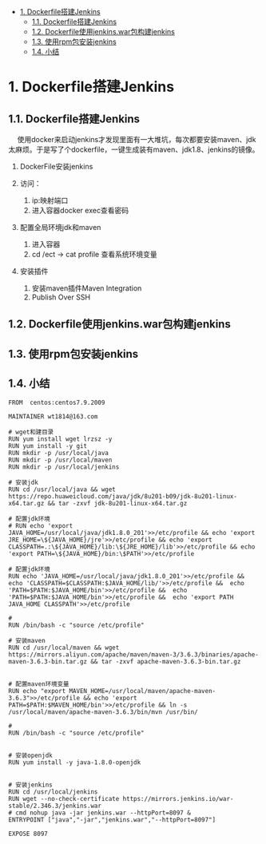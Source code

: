 

<!-- TOC -->

- [1. Dockerfile搭建Jenkins](#1-dockerfile搭建jenkins)
    - [1.1. Dockerfile搭建Jenkins](#11-dockerfile搭建jenkins)
    - [1.2. Dockerfile使用jenkins.war包构建jenkins](#12-dockerfile使用jenkinswar包构建jenkins)
    - [1.3. 使用rpm包安装jenkins](#13-使用rpm包安装jenkins)
    - [1.4. 小结](#14-小结)

<!-- /TOC -->


# 1. Dockerfile搭建Jenkins  

## 1.1. Dockerfile搭建Jenkins
<!-- 
XXX docker使用dockerFile自定义Jenkins
使用docker来启动jenkins才发现里面有一大堆坑，每次都要安装maven、jdk太麻烦。于是写了个dockerfile，一键生成装有maven、jdk1.8、jenkins的镜像。  
https://blog.csdn.net/qq_35031494/article/details/125426380  文档中dockerfile文件maven目录有问题  
按照这份文档配置jdk和maven时， cd /etc -> cat profile 查看系统环境变量
查看数据卷信息 https://blog.csdn.net/m0_64284147/article/details/126571316

docker run -d \
    -p 8888:8080 \
    -p 50000:50000 \
    -v /usr/work/dockerMount/jenkins:/var/jenkins_home \
    -v /etc/localtime:/etc/localtime \
    --restart=always \
    --name=jenkins \
    jenkins/jenkins


启动成功后，无法下载插件
访问时出现无法访问，点击叉号  
1. hudson.model.UpdateCenter.xml文件位于容器内 ./var/jenkins_home/hudson.model.UpdateCenter.xml
2. 或者直接跳过插件下载步骤， admin的密码为首次登录密码

/var/jenkins_home已经挂载到/data/jenkins/
-->


<!-- 
jenkins官网：https://www.jenkinschina.com/doc/book/installing/  
建议使用的Docker映像是jenkinsci/blueocean image(来自 the Docker Hub repository)。  

-->

&emsp; 使用docker来启动jenkins才发现里面有一大堆坑，每次都要安装maven、jdk太麻烦。于是写了个dockerfile，一键生成装有maven、jdk1.8、jenkins的镜像。   

1. DockerFile安装jenkins  

2. 访问：
    1. ip:映射端口
    2. 进入容器docker exec查看密码

2. 配置全局环境jdk和maven  
    1. 进入容器
    2. cd /ect -> cat profile 查看系统环境变量 

3. 安装插件  
    1. 安装maven插件Maven Integration
    2. Publish Over SSH      


## 1.2. Dockerfile使用jenkins.war包构建jenkins

<!-- 

用最新jenkins.war包 构建jenkins
https://blog.csdn.net/whh18254122507/article/details/81783430
https://www.cnblogs.com/namedgx/p/15420711.html
https://www.bbsmax.com/A/gVdnMXBN5W/


dockerfile构建jenkins流水线
https://blog.csdn.net/weixin_44663310/article/details/125565946

-->


## 1.3. 使用rpm包安装jenkins
<!-- 

https://blog.csdn.net/weixin_43895083/article/details/127226397
-->


## 1.4. 小结
<!-- 
根据下面文章自己写Dockerfile

https://blog.csdn.net/qq_35031494/article/details/125426380 
https://blog.csdn.net/weixin_43895083/article/details/127226397

shell脚本修改文件
https://blog.51cto.com/u_12660945/5161654
-->


```text
FROM  centos:centos7.9.2009

MAINTAINER wt1814@163.com

# wget和建目录
RUN yum install wget lrzsz -y
RUN yum install -y git 
RUN mkdir -p /usr/local/java
RUN mkdir -p /usr/local/maven
RUN mkdir -p /usr/local/jenkins

# 安装jdk
RUN cd /usr/local/java && wget https://repo.huaweicloud.com/java/jdk/8u201-b09/jdk-8u201-linux-x64.tar.gz && tar -zxvf jdk-8u201-linux-x64.tar.gz

# 配置jdk环境  
# RUN echo 'export JAVA_HOME=/usr/local/java/jdk1.8.0_201'>>/etc/profile && echo 'export JRE_HOME=\${JAVA_HOME}/jre'>>/etc/profile && echo 'export CLASSPATH=.:\${JAVA_HOME}/lib:\${JRE_HOME}/lib'>>/etc/profile && echo 'export PATH=\${JAVA_HOME}/bin:\$PATH'>>/etc/profile

# 配置jdk环境
RUN echo 'JAVA_HOME=/usr/local/java/jdk1.8.0_201'>>/etc/profile &&  echo 'CLASSPATH=$CLASSPATH:$JAVA_HOME/lib/'>>/etc/profile &&  echo 'PATH=$PATH:$JAVA_HOME/bin'>>/etc/profile &&  echo 'PATH=$PATH:$JAVA_HOME/bin'>>/etc/profile &&  echo 'export PATH JAVA_HOME CLASSPATH'>>/etc/profile

#
RUN /bin/bash -c "source /etc/profile"

# 安装maven
RUN cd /usr/local/maven && wget https://mirrors.aliyun.com/apache/maven/maven-3/3.6.3/binaries/apache-maven-3.6.3-bin.tar.gz && tar -zxvf apache-maven-3.6.3-bin.tar.gz


# 配置maven环境变量
RUN echo "export MAVEN_HOME=/usr/local/maven/apache-maven-3.6.3">>/etc/profile && echo 'export PATH=$PATH:$MAVEN_HOME/bin'>>/etc/profile && ln -s /usr/local/maven/apache-maven-3.6.3/bin/mvn /usr/bin/

# 
RUN /bin/bash -c "source /etc/profile"


# 安装openjdk
RUN yum install -y java-1.8.0-openjdk


# 安装jenkins
RUN cd /usr/local/jenkins
RUN wget --no-check-certificate https://mirrors.jenkins.io/war-stable/2.346.3/jenkins.war  
# cmd nohup java -jar jenkins.war --httpPort=8097 &
ENTRYPOINT ["java","-jar","jenkins.war","--httpPort=8097"]

EXPOSE 8097
```